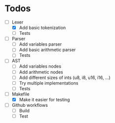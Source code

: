 <h1>Todos</h1>

- [ ] Lexer
    - [x] Add basic tokenization
    - [ ] Tests
- [ ] Parser
    - [ ] Add variables parser
    - [ ] Add basic arithmetic parser
    - [ ] Tests
- [ ] AST
    - [ ] Add variables nodes
    - [ ] Add arithmetic nodes
    - [ ] Add different sizes of ints (u8, i8, u16, i16, ...)
    - [ ] Try multiple implementations
    - [ ] Tests
- [ ] Makefile
    - [x] Make it easier for testing
- [ ] Github workflows
    - [ ] Build
    - [ ] Test
